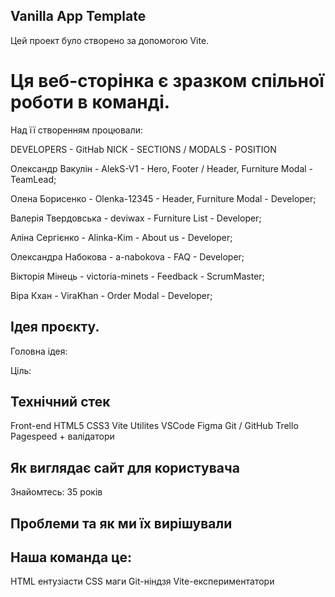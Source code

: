 ## Vanilla App Template

Цей проект було створено за допомогою Vite.

# Ця веб-сторінка є зразком спільної роботи в команді.

Над її створенням процювали:

DEVELOPERS - GitHab NICK - SECTIONS / MODALS - POSITION

Олександр Вакулін - AlekS-V1 - Hero, Footer / Header, Furniture Modal -
TeamLead;

Олена Борисенко - Olenka-12345 - Header, Furniture Modal - Developer;

Валерія Твердовська - deviwax - Furniture List - Developer;

Аліна Сергієнко - Alinka-Kim - About us - Developer;

Олександра Набокова - a-nabokova - FAQ - Developer;

Вікторія Мінець - victoria-minets - Feedback - ScrumMaster;

Віра Кхан - ViraKhan - Order Modal - Developer;

## Ідея проєкту.

Головна ідея:

Ціль:

## Технічний стек

Front-end HTML5 CSS3 Vite Utilites VSCode Figma Git / GitHub Trello Pagespeed +
валідатори

## Як виглядає сайт для користувача

Знайомтесь: 35 років

## Проблеми та як ми їх вирішували

## Наша команда це:

HTML ентузіасти CSS маги Git-ніндзя Vite-експериментатори
